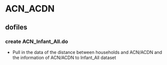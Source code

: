 # ACN_ACDN

## dofiles

### create ACN_Infant_All.do

- Pull in the data of the distance between households and ACN/ACDN and the information of ACN/ACDN to Infant_All dataset
